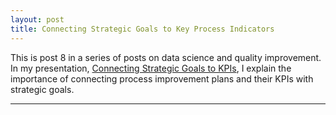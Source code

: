 ```yaml
---
layout: post
title: Connecting Strategic Goals to Key Process Indicators
---
```


This is post 8 in a series of posts on data science and quality improvement.  In my presentation, [Connecting Strategic Goals to KPIs](https://github.com/Codr99/Portfolio/blob/master/QImethods.pdf), I explain the importance of connecting process improvement plans and their KPIs with strategic goals.

<hr>
